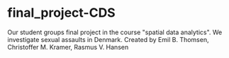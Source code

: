 # final_project-CDS
Our student groups final project in the course "spatial data analytics". We investigate sexual assaults in Denmark. Created by Emil B. Thomsen, Christoffer M. Kramer, Rasmus V. Hansen
